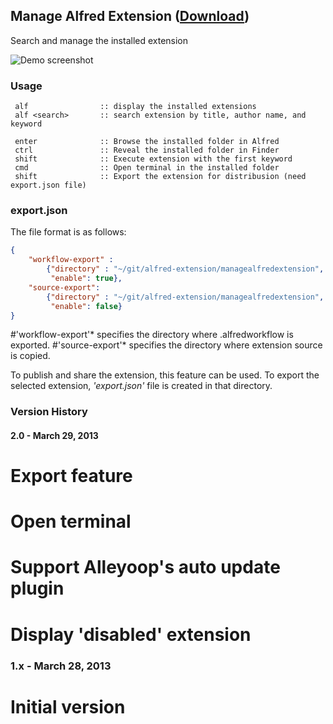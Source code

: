 ## Manage Alfred Extension ([Download](https://raw.github.com/jmjeong/alfred-extension/master/managealfredextension/ManageAlfredExtension.alfredworkflow))

Search and manage the installed extension

![Demo screenshot](https://raw.github.com/jmjeong/alfred-extension/master/managealfredextension/screenshot.png)

###  Usage

```
 alf                :: display the installed extensions
 alf <search>       :: search extension by title, author name, and keyword

 enter              :: Browse the installed folder in Alfred
 ctrl               :: Reveal the installed folder in Finder
 shift              :: Execute extension with the first keyword
 cmd                :: Open terminal in the installed folder
 shift              :: Export the extension for distribusion (need export.json file)
```

### export.json 

The file format is as follows:

```json
{
    "workflow-export" :
	    {"directory" : "~/git/alfred-extension/managealfredextension",
		 "enable": true},
    "source-export":
		{"directory" : "~/git/alfred-extension/managealfredextension",
		 "enable": false}
}
```

#'workflow-export'* specifies the directory where <extension>.alfredworkflow is exported.
#'source-export'* specifies the directory where extension source is copied.  

To publish and share the extension, this feature can be used. To export the selected extension, *'export.json'* file is created in that directory.


### Version History 

#### 2.0 - March 29, 2013

# Export feature
# Open terminal 
# Support Alleyoop's auto update plugin
# Display 'disabled' extension

### 1.x - March 28, 2013

# Initial version

 


